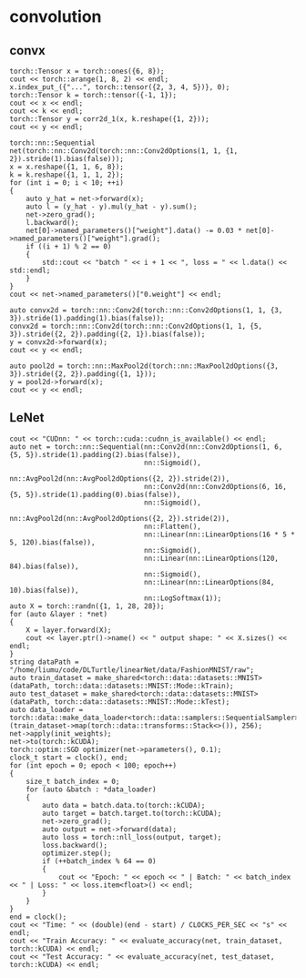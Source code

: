 # convolution
## convx
    torch::Tensor x = torch::ones({6, 8});
    cout << torch::arange(1, 8, 2) << endl;
    x.index_put_({"...", torch::tensor({2, 3, 4, 5})}, 0);
    torch::Tensor k = torch::tensor({-1, 1});
    cout << x << endl;
    cout << k << endl;
    torch::Tensor y = corr2d_1(x, k.reshape({1, 2}));
    cout << y << endl;

    torch::nn::Sequential net(torch::nn::Conv2d(torch::nn::Conv2dOptions(1, 1, {1, 2}).stride(1).bias(false)));
    x = x.reshape({1, 1, 6, 8});
    k = k.reshape({1, 1, 1, 2});
    for (int i = 0; i < 10; ++i)
    {
        auto y_hat = net->forward(x);
        auto l = (y_hat - y).mul(y_hat - y).sum();
        net->zero_grad();
        l.backward();
        net[0]->named_parameters()["weight"].data() -= 0.03 * net[0]->named_parameters()["weight"].grad();
        if ((i + 1) % 2 == 0)
        {
            std::cout << "batch " << i + 1 << ", loss = " << l.data() << std::endl;
        }
    }
    cout << net->named_parameters()["0.weight"] << endl;

    auto convx2d = torch::nn::Conv2d(torch::nn::Conv2dOptions(1, 1, {3, 3}).stride(1).padding(1).bias(false));
    convx2d = torch::nn::Conv2d(torch::nn::Conv2dOptions(1, 1, {5, 3}).stride({2, 2}).padding({2, 1}).bias(false));
    y = convx2d->forward(x);
    cout << y << endl;

    auto pool2d = torch::nn::MaxPool2d(torch::nn::MaxPool2dOptions({3, 3}).stride({2, 2}).padding({1, 1}));
    y = pool2d->forward(x);
    cout << y << endl;
## LeNet
    cout << "CUDnn: " << torch::cuda::cudnn_is_available() << endl;
    auto net = torch::nn::Sequential(nn::Conv2d(nn::Conv2dOptions(1, 6, {5, 5}).stride(1).padding(2).bias(false)),
                                     nn::Sigmoid(),
                                     nn::AvgPool2d(nn::AvgPool2dOptions({2, 2}).stride(2)),
                                     nn::Conv2d(nn::Conv2dOptions(6, 16, {5, 5}).stride(1).padding(0).bias(false)),
                                     nn::Sigmoid(),
                                     nn::AvgPool2d(nn::AvgPool2dOptions({2, 2}).stride(2)),
                                     nn::Flatten(),
                                     nn::Linear(nn::LinearOptions(16 * 5 * 5, 120).bias(false)),
                                     nn::Sigmoid(),
                                     nn::Linear(nn::LinearOptions(120, 84).bias(false)),
                                     nn::Sigmoid(),
                                     nn::Linear(nn::LinearOptions(84, 10).bias(false)),
                                     nn::LogSoftmax(1));
    auto X = torch::randn({1, 1, 28, 28});
    for (auto &layer : *net)
    {
        X = layer.forward(X);
        cout << layer.ptr()->name() << " output shape: " << X.sizes() << endl;
    }
    string dataPath = "/home/liumu/code/DLTurtle/linearNet/data/FashionMNIST/raw";
    auto train_dataset = make_shared<torch::data::datasets::MNIST>(dataPath, torch::data::datasets::MNIST::Mode::kTrain);
    auto test_dataset = make_shared<torch::data::datasets::MNIST>(dataPath, torch::data::datasets::MNIST::Mode::kTest);
    auto data_loader = torch::data::make_data_loader<torch::data::samplers::SequentialSampler>(train_dataset->map(torch::data::transforms::Stack<>()), 256);
    net->apply(init_weights);
    net->to(torch::kCUDA);
    torch::optim::SGD optimizer(net->parameters(), 0.1);
    clock_t start = clock(), end;
    for (int epoch = 0; epoch < 100; epoch++)
    {
        size_t batch_index = 0;
        for (auto &batch : *data_loader)
        {
            auto data = batch.data.to(torch::kCUDA);
            auto target = batch.target.to(torch::kCUDA);
            net->zero_grad();
            auto output = net->forward(data);
            auto loss = torch::nll_loss(output, target);
            loss.backward();
            optimizer.step();
            if (++batch_index % 64 == 0)
            {
                cout << "Epoch: " << epoch << " | Batch: " << batch_index << " | Loss: " << loss.item<float>() << endl;
            }
        }
    }
    end = clock();
    cout << "Time: " << (double)(end - start) / CLOCKS_PER_SEC << "s" << endl;
    cout << "Train Accuracy: " << evaluate_accuracy(net, train_dataset, torch::kCUDA) << endl;
    cout << "Test Accuracy: " << evaluate_accuracy(net, test_dataset, torch::kCUDA) << endl;    
